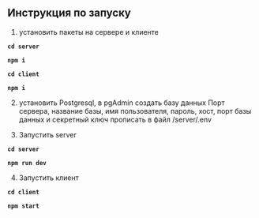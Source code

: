 ## Инструкция по запуску
1) установить пакеты на сервере и клиенте

**`cd server`**

**`npm i`**

**`cd client`**

**`npm i`**

2) установить Postgresql, в pgAdmin создать базу данных
Порт сервера, название базы, имя пользователя, пароль, хост, порт базы данных и секретный ключ прописать в файл /server/.env

3) Запустить server 

**`cd server`**

**`npm run dev`**

4) Запустить клиент

**`cd client`**

**`npm start`**
